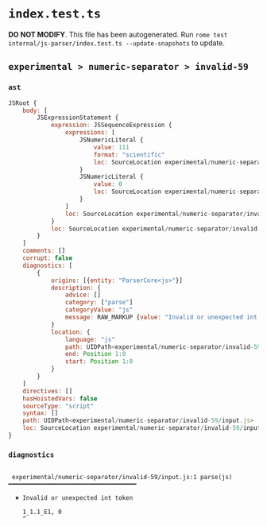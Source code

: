 # `index.test.ts`

**DO NOT MODIFY**. This file has been autogenerated. Run `rome test internal/js-parser/index.test.ts --update-snapshots` to update.

## `experimental > numeric-separator > invalid-59`

### `ast`

```javascript
JSRoot {
	body: [
		JSExpressionStatement {
			expression: JSSequenceExpression {
				expressions: [
					JSNumericLiteral {
						value: 111
						format: "scientific"
						loc: SourceLocation experimental/numeric-separator/invalid-59/input.js 1:0-1:8
					}
					JSNumericLiteral {
						value: 0
						loc: SourceLocation experimental/numeric-separator/invalid-59/input.js 1:10-1:11
					}
				]
				loc: SourceLocation experimental/numeric-separator/invalid-59/input.js 1:0-1:11
			}
			loc: SourceLocation experimental/numeric-separator/invalid-59/input.js 1:0-1:11
		}
	]
	comments: []
	corrupt: false
	diagnostics: [
		{
			origins: [{entity: "ParserCore<js>"}]
			description: {
				advice: []
				category: ["parse"]
				categoryValue: "js"
				message: RAW_MARKUP {value: "Invalid or unexpected int token"}
			}
			location: {
				language: "js"
				path: UIDPath<experimental/numeric-separator/invalid-59/input.js>
				end: Position 1:0
				start: Position 1:0
			}
		}
	]
	directives: []
	hasHoistedVars: false
	sourceType: "script"
	syntax: []
	path: UIDPath<experimental/numeric-separator/invalid-59/input.js>
	loc: SourceLocation experimental/numeric-separator/invalid-59/input.js 1:0-2:0
}
```

### `diagnostics`

```

 experimental/numeric-separator/invalid-59/input.js:1 parse(js) ━━━━━━━━━━━━━━━━━━━━━━━━━━━━━━━━━━━━

  ✖ Invalid or unexpected int token

    1_1.1_E1, 0
    ^


```
